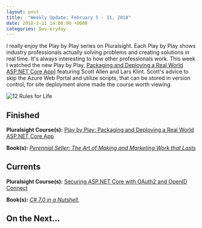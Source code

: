 ```yaml
---
layout: post
title:  "Weekly Update: February 5 - 11, 2018"
date: 2018-2-11 14:00:00 +0000
categories: Dev-eryday
---
```


I really enjoy the Play by Play series on Pluralsight. Each Play by Play shows industry professionals actually solving problems and creating solutions in real time. It's always interesting to how other professionals work. This week I watched the new Play by Play, [Packaging and Deploying a Real World ASP.NET Core App][pbp]] featuring Scott Allen and Lars Klint. Scott's advice to skip the Azure Web Portal and utilize scripts, that can be stored in version control, for site deployment alone made the course worth viewing.

![12 Rules for Life](https://farm5.staticflickr.com/4648/25143497467_fa5649fa98_z.jpg)



Finished
--------

**Pluralsight Course(s):** [Play by Play: Packaging and Deploying a Real World ASP.NET Core App][pbp]

**Book(s):** *[Perennial Seller: The Art of Making and Marketing Work that Lasts][ps]* 

Currents
--------
**Pluralsight Course(s):**  [Securing ASP.NET Core with OAuth2 and OpenID Connect][secure]

**Book(s):** *[C# 7.0 in a Nutshell][nut]*, 

On the Next...
--------



[fun]: https://app.pluralsight.com/library/courses/making-functional-csharp/table-of-contents
[rul]: https://www.amazon.com/12-Rules-Life-Antidote-Chaos-ebook/dp/B01FPGY5T0/
[red]: https://app.pluralsight.com/library/courses/redux-fundamentals/table-of-contents
[core]: https://app.pluralsight.com/library/courses/aspdotnetcore-implementing-securing-api/table-of-contents
[secure]: https://app.pluralsight.com/library/courses/asp-dotnet-core-oauth2-openid-connect-securing/table-of-contents
[core2]: https://app.pluralsight.com/library/courses/asp-dot-net-core-oauth/table-of-contents
[nut]: https://www.amazon.com/C-7-0-Nutshell-Definitive-Reference/dp/1491987650
[wu]: https://www.amazon.com/Waking-Up-Spirituality-Without-Religion-ebook/dp/B00GEEB9YC/
[li]: https://stevewedig.com/2014/02/03/software-developers-reading-list/
[ps]: https://www.amazon.com/Perennial-Seller-Making-Marketing-Lasts-ebook/dp/B01N8SL7FH
[gv]: https://www.youtube.com/watch?v=7kVeCqQCxlk
[cgl]: https://developer.mozilla.org/en-US/docs/Web/CSS/CSS_Grid_Layout
[pbp]: https://app.pluralsight.com/library/courses/play-by-play-packaging-deploying-real-world-asp-dont-net-core-app/table-of-contents